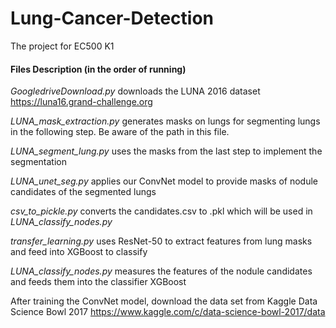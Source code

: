 # Lung-Cancer-Detection
The project for EC500 K1

#### Files Description (in the order of running)

*GoogledriveDownload.py* downloads the LUNA 2016 dataset https://luna16.grand-challenge.org

*LUNA_mask_extraction.py* generates masks on lungs for segmenting lungs in the following step. Be aware of the path in this file.

*LUNA_segment_lung.py* uses the masks from the last step to implement the segmentation

*LUNA_unet_seg.py* applies our ConvNet model to provide masks of nodule candidates of the segmented lungs

*csv_to_pickle.py* converts the candidates.csv to .pkl which will be used in *LUNA_classify_nodes.py*

*transfer_learning.py* uses ResNet-50 to extract features from lung masks and feed into XGBoost to classify

*LUNA_classify_nodes.py* measures the features of the nodule candidates and feeds them into the classifier XGBoost

After training the ConvNet model, download the data set from Kaggle Data Science Bowl 2017 https://www.kaggle.com/c/data-science-bowl-2017/data


